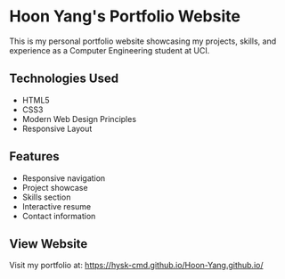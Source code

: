 # Hoon Yang's Portfolio Website

This is my personal portfolio website showcasing my projects, skills, and experience as a Computer Engineering student at UCI.

## Technologies Used
- HTML5
- CSS3
- Modern Web Design Principles
- Responsive Layout

## Features
- Responsive navigation
- Project showcase
- Skills section
- Interactive resume
- Contact information

## View Website
Visit my portfolio at: https://hysk-cmd.github.io/Hoon-Yang.github.io/
